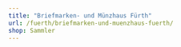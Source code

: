 ```yaml
---
title: "Briefmarken- und Münzhaus Fürth"
url: /fuerth/briefmarken-und-muenzhaus-fuerth/
shop: Sammler
---
```

